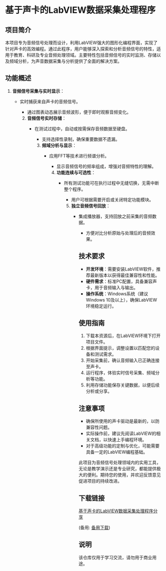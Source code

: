 # 基于声卡的LabVIEW数据采集处理程序

## 项目简介

本项目专为音频信号处理而设计，利用LabVIEW强大的图形化编程界面，实现了针对声卡的高效编程。通过此程序，用户能够深入探索和分析音频信号的特性，适用于教育、科研及专业音频处理领域。主要特性包括音频信号的实时监测、存储以及频域分析，为声音数据采集与分析提供了全面的解决方案。

## 功能概述

1. **音频信号采集与实时显示**：
   - 实时捕获来自声卡的音频信号。
      - 通过图表动态展示音频波形，便于即时观察音频变化。

      2. **音频信号实时存储**：
         - 在测试过程中，自动或按需保存音频数据至硬盘。
            - 支持选择性录制，确保重要数据不遗漏。

            3. **频域分析与显示**：
               - 应用FFT等技术进行频谱分析。
                  - 显示音频信号的频率组成，增强对音频特性的理解。

                  4. **功能连续与可选性**：
                     - 所有测试功能可在执行过程中无缝切换，无需中断整个程序。
                        - 用户可根据需要开启或关闭特定功能模块。

                        5. **独立音频信号回放**：
                           - 集成播放器，支持回放之前采集的音频数据。
                              - 方便对比分析原始与处理后的音频效果。

                              ## 技术要求

                              - **开发环境**：需要安装LabVIEW软件，推荐最新版本以获得最佳兼容性和性能。
                              - **硬件需求**：标准PC配置，具备兼容声卡，用于音频输入与输出。
                              - **操作系统**：Windows系统（建议Windows 10及以上），确保LabVIEW环境稳定运行。

                              ## 使用指南

                              1. 下载本资源后，在LabVIEW环境下打开项目文件。
                              2. 根据界面提示，调整设置以匹配您的设备和测试需求。
                              3. 开始采集前，确认音频输入已正确连接至声卡。
                              4. 运行程序，体验实时信号采集、频域分析等功能。
                              5. 利用存储功能保存关键数据，以便后续分析或分享。

                              ## 注意事项

                              - 确保所使用的声卡驱动是最新的，以防兼容性问题。
                              - 实际操作前，建议先阅读LabVIEW的相关文档，以快速上手编程环境。
                              - 对于高级功能的定制与优化，可能需要具备一定的LabVIEW编程基础。

                              此项目为音频信号处理领域内的实用工具，无论是教学演示还是专业研究，都能提供极大的便利。期待您的使用，并欢迎反馈意见促进项目的持续改进。

                              ## 下载链接
                              [基于声卡的LabVIEW数据采集处理程序分享](https://pan.quark.cn/s/6cac8869e61c) 

                              (备用: [备用下载](https://pan.baidu.com/s/1v56Y0Kc50_WNAIJWLxnECQ?pwd=1234))

                              ## 说明

                              该仓库仅用于学习交流，请勿用于商业用途。
